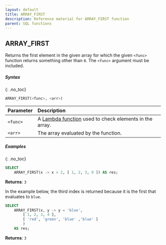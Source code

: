 ```yaml
---
layout: default
title: ARRAY_FIRST
description: Reference material for ARRAY_FIRST function
parent: SQL functions
---
```

## ARRAY\_FIRST

Returns the first element in the given array for which the given `<func>` function returns something other than `0`. The `<func>` argument must be included.

##### Syntax
{: .no_toc}

```sql
ARRAY_FIRST(<func>, <arr>)
```

| Parameter | Description                                                                                                                                                                    |
| :--------- | :------------------------------------------------------------------------------------------------------------------------------------------------------------------------------ |
| `<func>`  | A [Lambda function](../../working-with-semi-structured-data/working-with-arrays.md#manipulating-arrays-with-lambda-functions) used to check elements in the array. |
| `<arr>`   | The array evaluated by the function.                                                                                                                                           |

##### Examples
{: .no_toc}

```sql
SELECT
	ARRAY_FIRST(x -> x > 2, [ 1, 2, 3, 9 ]) AS res;
```

**Returns**: `3`

In the example below, the third index is returned because it is the first that evaluates to `blue`.

```sql
SELECT
    ARRAY_FIRST(x, y -> y = 'blue',
        [ 1, 2, 3, 4 ],
        [ 'red', 'green', 'blue' ,'blue' ]
        )
    AS res;
```

**Returns**: `3`
